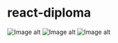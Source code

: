 # react-diploma
![Image alt](https://github.com/vertjs/react-diploma/raw/master/frontend/public/img1.jpg)
![Image alt](https://github.com/vertjs/react-diploma/raw/master/frontend/public/img2.jpg)
![Image alt](https://github.com/vertjs/react-diploma/raw/master/frontend/public/img3.jpg)


